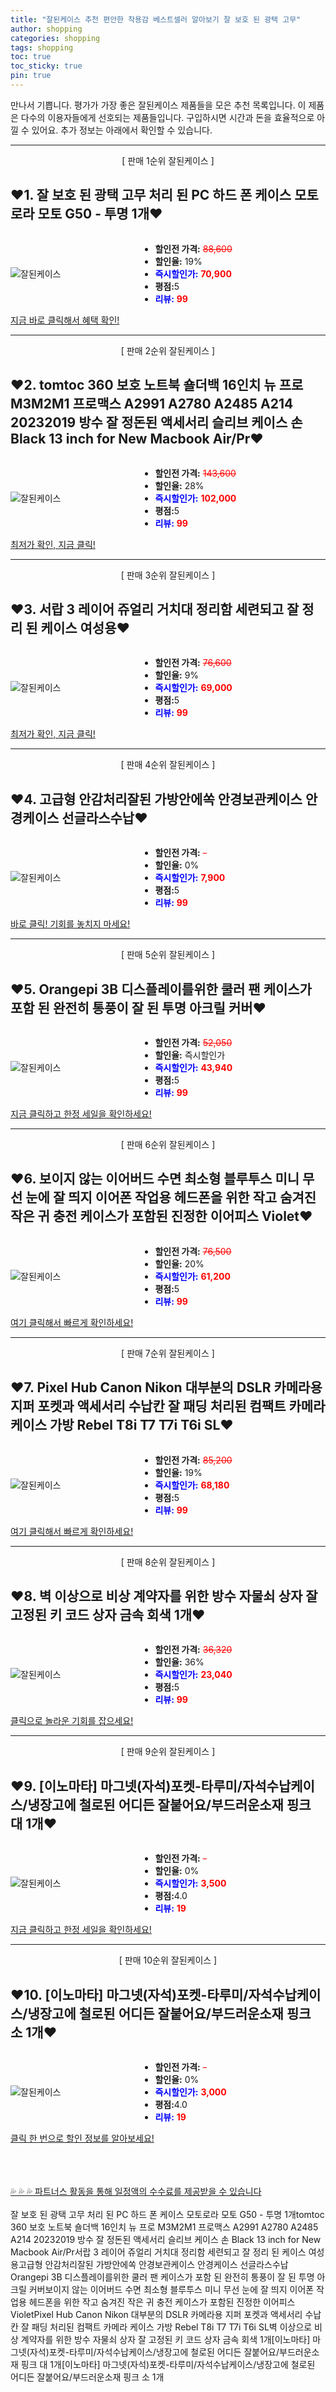 ```yaml
---
title: "잘된케이스 추천 편안한 착용감 베스트셀러 알아보기 잘 보호 된 광택 고무"
author: shopping
categories: shopping
tags: shopping
toc: true
toc_sticky: true
pin: true
---
```

만나서 기쁩니다. 평가가 가장 좋은 잘된케이스 제품들을 모은 추천 목록입니다. 이 제품은 다수의 이용자들에게 선호되는 제품들입니다. 구입하시면 시간과 돈을 효율적으로 아낄 수 있어요. 추가 정보는 아래에서 확인할 수 있습니다.

---
<p class="toplist" style="margin: 0 auto; display: block; width: fit-content;">[ 판매 1순위 잘된케이스 ]</p>

<h2><strong>❤️1. 잘 보호 된 광택 고무 처리 된 PC 하드 폰 케이스 모토로라 모토 G50 - 투명 1개❤️</strong></h2>

<div style="display: flex; align-items: center;">
    <div style="flex: 0.4;">
        <img src="https://thumbnail7.coupangcdn.com/thumbnails/remote/230x230ex/image/vendor_inventory/1749/6dcfa3f910268bfd3f29934fe0b26f94181b1c6161e20c813a0ad3a6399c.jpg" alt="잘된케이스" style="max-width: 100%;">
    </div>
    <div style="flex: 0.6; margin-left: 10px;">
        <ul>
            <li><strong>할인전 가격:</strong> <del style="color: red;">88,600</del></li>
            <li><strong>할인율:</strong> 19%</li>
            <li><span style='color:blue'><strong>즉시할인가:</strong></span> <span style='color:red'><strong>70,900</strong></span></li>
            <li><strong>평점:</strong>5</li>
            <li><span style='color:blue'><strong>리뷰:</strong></span> <span style='color:red'><strong>99</strong></span></li>
        </ul>
    </div>
</div>
<div class="center">
    <a href="https://William4Davisa.github.io?lptag=AF9450613&subid=githubio&pageKey=8213905861&traceid=V0-153&itemId=23585832671&vendorItemId=90611712422" class="myButton">
        지금 바로 클릭해서 혜택 확인!
    </a>
</div>


---
<p class="toplist" style="margin: 0 auto; display: block; width: fit-content;">[ 판매 2순위 잘된케이스 ]</p>

<h2><strong>❤️2. tomtoc 360 보호 노트북 숄더백 16인치 뉴 프로 M3M2M1 프로맥스 A2991 A2780 A2485 A214 20232019 방수 잘 정돈된 액세서리 슬리브 케이스 손 Black 13 inch for New Macbook Air/Pr❤️</strong></h2>

<div style="display: flex; align-items: center;">
    <div style="flex: 0.4;">
        <img src="https://thumbnail9.coupangcdn.com/thumbnails/remote/230x230ex/image/vendor_inventory/ee58/79430f9b0ce2d04ec4993c13154dd7b7f47183eff6b830c0b681f491fdab.jpg" alt="잘된케이스" style="max-width: 100%;">
    </div>
    <div style="flex: 0.6; margin-left: 10px;">
        <ul>
            <li><strong>할인전 가격:</strong> <del style="color: red;">143,600</del></li>
            <li><strong>할인율:</strong> 28%</li>
            <li><span style='color:blue'><strong>즉시할인가:</strong></span> <span style='color:red'><strong>102,000</strong></span></li>
            <li><strong>평점:</strong>5</li>
            <li><span style='color:blue'><strong>리뷰:</strong></span> <span style='color:red'><strong>99</strong></span></li>
        </ul>
    </div>
</div>
<div class="center">
    <a href="https://William4Davisa.github.io?lptag=AF9450613&subid=githubio&pageKey=7886403539&traceid=V0-153&itemId=21579032246&vendorItemId=90219301104" class="myButton">
        최저가 확인, 지금 클릭!
    </a>
</div>


---
<p class="toplist" style="margin: 0 auto; display: block; width: fit-content;">[ 판매 3순위 잘된케이스 ]</p>

<h2><strong>❤️3. 서랍 3 레이어 쥬얼리 거치대 정리함 세련되고 잘 정리 된 케이스 여성용❤️</strong></h2>

<div style="display: flex; align-items: center;">
    <div style="flex: 0.4;">
        <img src="https://thumbnail9.coupangcdn.com/thumbnails/remote/230x230ex/image/vendor_inventory/bc2b/b5dc9e1bb8f1446affc24fabfbc75deccde0c292c01774fcfeb05aa1d487.jpg" alt="잘된케이스" style="max-width: 100%;">
    </div>
    <div style="flex: 0.6; margin-left: 10px;">
        <ul>
            <li><strong>할인전 가격:</strong> <del style="color: red;">76,600</del></li>
            <li><strong>할인율:</strong> 9%</li>
            <li><span style='color:blue'><strong>즉시할인가:</strong></span> <span style='color:red'><strong>69,000</strong></span></li>
            <li><strong>평점:</strong>5</li>
            <li><span style='color:blue'><strong>리뷰:</strong></span> <span style='color:red'><strong>99</strong></span></li>
        </ul>
    </div>
</div>
<div class="center">
    <a href="https://William4Davisa.github.io?lptag=AF9450613&subid=githubio&pageKey=8129913771&traceid=V0-153&itemId=23086250055&vendorItemId=90119717387" class="myButton">
        최저가 확인, 지금 클릭!
    </a>
</div>


---
<p class="toplist" style="margin: 0 auto; display: block; width: fit-content;">[ 판매 4순위 잘된케이스 ]</p>

<h2><strong>❤️4. 고급형 안감처리잘된 가방안에쏙 안경보관케이스 안경케이스 선글라스수납❤️</strong></h2>

<div style="display: flex; align-items: center;">
    <div style="flex: 0.4;">
        <img src="https://thumbnail7.coupangcdn.com/thumbnails/remote/230x230ex/image/vendor_inventory/9b78/6928c9805876f83ce3f52f03bd3c734e296413cd0e51745464ca6e414d60.jpg" alt="잘된케이스" style="max-width: 100%;">
    </div>
    <div style="flex: 0.6; margin-left: 10px;">
        <ul>
            <li><strong>할인전 가격:</strong> <del style="color: red;">-</del></li>
            <li><strong>할인율:</strong> 0%</li>
            <li><span style='color:blue'><strong>즉시할인가:</strong></span> <span style='color:red'><strong>7,900</strong></span></li>
            <li><strong>평점:</strong>5</li>
            <li><span style='color:blue'><strong>리뷰:</strong></span> <span style='color:red'><strong>99</strong></span></li>
        </ul>
    </div>
</div>
<div class="center">
    <a href="https://William4Davisa.github.io?lptag=AF9450613&subid=githubio&pageKey=5240102172&traceid=V0-153&itemId=7399249926&vendorItemId=74690269030" class="myButton">
        바로 클릭! 기회를 놓치지 마세요!
    </a>
</div>


---
<p class="toplist" style="margin: 0 auto; display: block; width: fit-content;">[ 판매 5순위 잘된케이스 ]</p>

<h2><strong>❤️5. Orangepi 3B 디스플레이를위한 쿨러 팬 케이스가 포함 된 완전히 통풍이 잘 된 투명 아크릴 커버❤️</strong></h2>

<div style="display: flex; align-items: center;">
    <div style="flex: 0.4;">
        <img src="https://thumbnail8.coupangcdn.com/thumbnails/remote/230x230ex/image/vendor_inventory/6359/33eb4ed9cbe98cf49587cee978e28f3153277d20e53771a39f1369ee4391.jpg" alt="잘된케이스" style="max-width: 100%;">
    </div>
    <div style="flex: 0.6; margin-left: 10px;">
        <ul>
            <li><strong>할인전 가격:</strong> <del style="color: red;">52,050</del></li>
            <li><strong>할인율:</strong> 즉시할인가</li>
            <li><span style='color:blue'><strong>즉시할인가:</strong></span> <span style='color:red'><strong>43,940</strong></span></li>
            <li><strong>평점:</strong>5</li>
            <li><span style='color:blue'><strong>리뷰:</strong></span> <span style='color:red'><strong>99</strong></span></li>
        </ul>
    </div>
</div>
<div class="center">
    <a href="https://William4Davisa.github.io?lptag=AF9450613&subid=githubio&pageKey=7634663877&traceid=V0-153&itemId=20270714329&vendorItemId=87357832239" class="myButton">
        지금 클릭하고 한정 세일을 확인하세요!
    </a>
</div>


---
<p class="toplist" style="margin: 0 auto; display: block; width: fit-content;">[ 판매 6순위 잘된케이스 ]</p>

<h2><strong>❤️6. 보이지 않는 이어버드 수면 최소형 블루투스 미니 무선 눈에 잘 띄지 이어폰 작업용 헤드폰을 위한 작고 숨겨진 작은 귀 충전 케이스가 포함된 진정한 이어피스 Violet❤️</strong></h2>

<div style="display: flex; align-items: center;">
    <div style="flex: 0.4;">
        <img src="https://thumbnail6.coupangcdn.com/thumbnails/remote/230x230ex/image/vendor_inventory/af4f/b4afac3ebc8c5f63d806ba79dcff3be7fdb9199aa766ba98e365ade18eda.jpg" alt="잘된케이스" style="max-width: 100%;">
    </div>
    <div style="flex: 0.6; margin-left: 10px;">
        <ul>
            <li><strong>할인전 가격:</strong> <del style="color: red;">76,500</del></li>
            <li><strong>할인율:</strong> 20%</li>
            <li><span style='color:blue'><strong>즉시할인가:</strong></span> <span style='color:red'><strong>61,200</strong></span></li>
            <li><strong>평점:</strong>5</li>
            <li><span style='color:blue'><strong>리뷰:</strong></span> <span style='color:red'><strong>99</strong></span></li>
        </ul>
    </div>
</div>
<div class="center">
    <a href="https://William4Davisa.github.io?lptag=AF9450613&subid=githubio&pageKey=7930787163&traceid=V0-153&itemId=21813110562&vendorItemId=88861600995" class="myButton">
        여기 클릭해서 빠르게 확인하세요!
    </a>
</div>


---
<p class="toplist" style="margin: 0 auto; display: block; width: fit-content;">[ 판매 7순위 잘된케이스 ]</p>

<h2><strong>❤️7. Pixel Hub Canon Nikon 대부분의 DSLR 카메라용 지퍼 포켓과 액세서리 수납칸 잘 패딩 처리된 컴팩트 카메라 케이스 가방 Rebel T8i T7 T7i T6i SL❤️</strong></h2>

<div style="display: flex; align-items: center;">
    <div style="flex: 0.4;">
        <img src="https://thumbnail6.coupangcdn.com/thumbnails/remote/230x230ex/image/vendor_inventory/fca7/1a18b44d2f0414260f09e75e042d427328cb468ba01574607f520841e93e.jpg" alt="잘된케이스" style="max-width: 100%;">
    </div>
    <div style="flex: 0.6; margin-left: 10px;">
        <ul>
            <li><strong>할인전 가격:</strong> <del style="color: red;">85,200</del></li>
            <li><strong>할인율:</strong> 19%</li>
            <li><span style='color:blue'><strong>즉시할인가:</strong></span> <span style='color:red'><strong>68,180</strong></span></li>
            <li><strong>평점:</strong>5</li>
            <li><span style='color:blue'><strong>리뷰:</strong></span> <span style='color:red'><strong>99</strong></span></li>
        </ul>
    </div>
</div>
<div class="center">
    <a href="https://William4Davisa.github.io?lptag=AF9450613&subid=githubio&pageKey=8105048222&traceid=V0-153&itemId=22937766104&vendorItemId=89972095761" class="myButton">
        여기 클릭해서 빠르게 확인하세요!
    </a>
</div>


---
<p class="toplist" style="margin: 0 auto; display: block; width: fit-content;">[ 판매 8순위 잘된케이스 ]</p>

<h2><strong>❤️8. 벽 이상으로 비상 계약자를 위한 방수 자물쇠 상자 잘 고정된 키 코드 상자 금속 회색 1개❤️</strong></h2>

<div style="display: flex; align-items: center;">
    <div style="flex: 0.4;">
        <img src="https://thumbnail8.coupangcdn.com/thumbnails/remote/230x230ex/image/vendor_inventory/c8cb/d273e9c45fdcc5cfa826d87a398f5d12168f76228e191a40659e96106703.jpg" alt="잘된케이스" style="max-width: 100%;">
    </div>
    <div style="flex: 0.6; margin-left: 10px;">
        <ul>
            <li><strong>할인전 가격:</strong> <del style="color: red;">36,320</del></li>
            <li><strong>할인율:</strong> 36%</li>
            <li><span style='color:blue'><strong>즉시할인가:</strong></span> <span style='color:red'><strong>23,040</strong></span></li>
            <li><strong>평점:</strong>5</li>
            <li><span style='color:blue'><strong>리뷰:</strong></span> <span style='color:red'><strong>99</strong></span></li>
        </ul>
    </div>
</div>
<div class="center">
    <a href="https://William4Davisa.github.io?lptag=AF9450613&subid=githubio&pageKey=7178057515&traceid=V0-153&itemId=18098302121&vendorItemId=86536829802" class="myButton">
        클릭으로 놀라운 기회를 잡으세요!
    </a>
</div>


---
<p class="toplist" style="margin: 0 auto; display: block; width: fit-content;">[ 판매 9순위 잘된케이스 ]</p>

<h2><strong>❤️9. [이노마타] 마그넷(자석)포켓-타루미/자석수납케이스/냉장고에 철로된 어디든 잘붙어요/부드러운소재 핑크 대 1개❤️</strong></h2>

<div style="display: flex; align-items: center;">
    <div style="flex: 0.4;">
        <img src="https://thumbnail7.coupangcdn.com/thumbnails/remote/230x230ex/image/vendor_inventory/images/2016/10/18/0/8/a579c426-f344-43bf-94ed-e38fd1543585.jpg" alt="잘된케이스" style="max-width: 100%;">
    </div>
    <div style="flex: 0.6; margin-left: 10px;">
        <ul>
            <li><strong>할인전 가격:</strong> <del style="color: red;">-</del></li>
            <li><strong>할인율:</strong> 0%</li>
            <li><span style='color:blue'><strong>즉시할인가:</strong></span> <span style='color:red'><strong>3,500</strong></span></li>
            <li><strong>평점:</strong>4.0</li>
            <li><span style='color:blue'><strong>리뷰:</strong></span> <span style='color:red'><strong>19</strong></span></li>
        </ul>
    </div>
</div>
<div class="center">
    <a href="https://William4Davisa.github.io?lptag=AF9450613&subid=githubio&pageKey=8857734&traceid=V0-153&itemId=38686672&vendorItemId=3057740860" class="myButton">
        지금 클릭하고 한정 세일을 확인하세요!
    </a>
</div>


---
<p class="toplist" style="margin: 0 auto; display: block; width: fit-content;">[ 판매 10순위 잘된케이스 ]</p>

<h2><strong>❤️10. [이노마타] 마그넷(자석)포켓-타루미/자석수납케이스/냉장고에 철로된 어디든 잘붙어요/부드러운소재 핑크 소 1개❤️</strong></h2>

<div style="display: flex; align-items: center;">
    <div style="flex: 0.4;">
        <img src="https://thumbnail8.coupangcdn.com/thumbnails/remote/230x230ex/image/vendor_inventory/images/2016/10/18/0/2/d36f6dc4-f09f-4c67-92e4-890f496674dd.jpg" alt="잘된케이스" style="max-width: 100%;">
    </div>
    <div style="flex: 0.6; margin-left: 10px;">
        <ul>
            <li><strong>할인전 가격:</strong> <del style="color: red;">-</del></li>
            <li><strong>할인율:</strong> 0%</li>
            <li><span style='color:blue'><strong>즉시할인가:</strong></span> <span style='color:red'><strong>3,000</strong></span></li>
            <li><strong>평점:</strong>4.0</li>
            <li><span style='color:blue'><strong>리뷰:</strong></span> <span style='color:red'><strong>19</strong></span></li>
        </ul>
    </div>
</div>
<div class="center">
    <a href="https://William4Davisa.github.io?lptag=AF9450613&subid=githubio&pageKey=8857734&traceid=V0-153&itemId=38686678&vendorItemId=3057740882" class="myButton">
        클릭 한 번으로 할인 정보를 알아보세요!
    </a>
</div>

<br><br><br>[💦 💦 💦 파트너스 활동을 통해 일정액의 수수료를 제공받을 수 있습니다](https://link.coupang.com/a/bcpT2c)<br><br>잘 보호 된 광택 고무 처리 된 PC 하드 폰 케이스 모토로라 모토 G50 - 투명 1개tomtoc 360 보호 노트북 숄더백 16인치 뉴 프로 M3M2M1 프로맥스 A2991 A2780 A2485 A214 20232019 방수 잘 정돈된 액세서리 슬리브 케이스 손 Black 13 inch for New Macbook Air/Pr서랍 3 레이어 쥬얼리 거치대 정리함 세련되고 잘 정리 된 케이스 여성용고급형 안감처리잘된 가방안에쏙 안경보관케이스 안경케이스 선글라스수납Orangepi 3B 디스플레이를위한 쿨러 팬 케이스가 포함 된 완전히 통풍이 잘 된 투명 아크릴 커버보이지 않는 이어버드 수면 최소형 블루투스 미니 무선 눈에 잘 띄지 이어폰 작업용 헤드폰을 위한 작고 숨겨진 작은 귀 충전 케이스가 포함된 진정한 이어피스 VioletPixel Hub Canon Nikon 대부분의 DSLR 카메라용 지퍼 포켓과 액세서리 수납칸 잘 패딩 처리된 컴팩트 카메라 케이스 가방 Rebel T8i T7 T7i T6i SL벽 이상으로 비상 계약자를 위한 방수 자물쇠 상자 잘 고정된 키 코드 상자 금속 회색 1개[이노마타] 마그넷(자석)포켓-타루미/자석수납케이스/냉장고에 철로된 어디든 잘붙어요/부드러운소재 핑크 대 1개[이노마타] 마그넷(자석)포켓-타루미/자석수납케이스/냉장고에 철로된 어디든 잘붙어요/부드러운소재 핑크 소 1개